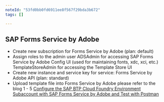 ```yaml
---
noteId: "53fd0bb0fd6911ee8f567f29bda3b672"
tags: []

---
```


## SAP Forms Service by Adobe

- Create new subscription for Forms Service by Adobe (plan: default)
- Assign roles to the admin user
ADSAdmin for accessing SAP Forms Service by Adobe Config UI (used for maintaining fonts, xdc, xci, etc.)
TemplateStoreAdmin for accessing the Template Store UI
- Create new instance and service key for service: Forms Service by Adobe API (plan: standard)
- Upload template file into Forms Service by Adobe
please refer to the blog 1 - 5 [Configure the SAP BTP Cloud Foundry Environment Subaccount with SAP Forms Service by Adobe and Test with Postman](https://community.sap.com/t5/technology-blogs-by-sap/configure-the-sap-btp-cloud-foundry-environment-subaccount-with-sap-forms/ba-p/13536407)













